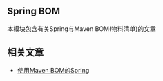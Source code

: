 ## Spring BOM

本模块包含有关Spring与Maven BOM(物料清单)的文章

## 相关文章

+ [使用Maven BOM的Spring](http://tu-yucheng.github.io/spring/2023/05/13/spring-maven-bom.html)